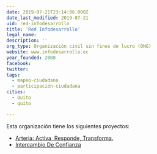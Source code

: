 ```yaml
---
date: 2019-07-21T23:14:06.000Z
date_last_modified: 2019-07-21
uid: red-infodesarrollo
title: 'Red Infodesarrollo'
legal_name: 
description: ''
org_type: Organización civil sin fines de lucro (ONG)
website: www.infodesarrollo.ec
year_founded: 2008
facebook: 
twitter: 
tags:
  - mapeo-ciudadano
  - participación-ciudadana
cities: 
  - Quito
  - quito

---
```


Esta organización tiene los siguientes proyectos:

- [Arteria: Activa, Responde, Transforma.](/proyectos/arteria-activa-responde-transforma)
- [Intercambio De Confianza](/proyectos/intercambio-de-confianza)
